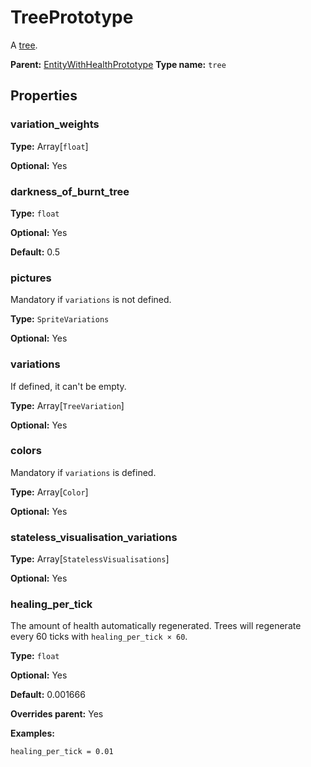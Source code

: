 # TreePrototype

A [tree](https://wiki.factorio.com/Tree).

**Parent:** [EntityWithHealthPrototype](EntityWithHealthPrototype.md)
**Type name:** `tree`

## Properties

### variation_weights

**Type:** Array[`float`]

**Optional:** Yes

### darkness_of_burnt_tree

**Type:** `float`

**Optional:** Yes

**Default:** 0.5

### pictures

Mandatory if `variations` is not defined.

**Type:** `SpriteVariations`

**Optional:** Yes

### variations

If defined, it can't be empty.

**Type:** Array[`TreeVariation`]

**Optional:** Yes

### colors

Mandatory if `variations` is defined.

**Type:** Array[`Color`]

**Optional:** Yes

### stateless_visualisation_variations

**Type:** Array[`StatelessVisualisations`]

**Optional:** Yes

### healing_per_tick

The amount of health automatically regenerated. Trees will regenerate every 60 ticks with `healing_per_tick × 60`.

**Type:** `float`

**Optional:** Yes

**Default:** 0.001666

**Overrides parent:** Yes

**Examples:**

```
healing_per_tick = 0.01
```

